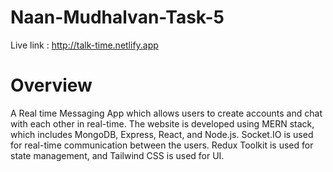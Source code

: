 # Naan-Mudhalvan-Task-5
  Live link : http://talk-time.netlify.app
# Overview
  A Real time Messaging App which allows users to create accounts and chat with each other in real-time. The website is developed using MERN stack, which includes MongoDB, Express, React, and Node.js. Socket.IO is used for real-time communication between the users. Redux Toolkit is used for state management, and Tailwind CSS is used for UI.
